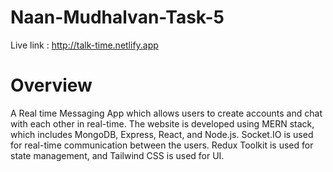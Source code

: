 # Naan-Mudhalvan-Task-5
  Live link : http://talk-time.netlify.app
# Overview
  A Real time Messaging App which allows users to create accounts and chat with each other in real-time. The website is developed using MERN stack, which includes MongoDB, Express, React, and Node.js. Socket.IO is used for real-time communication between the users. Redux Toolkit is used for state management, and Tailwind CSS is used for UI.
